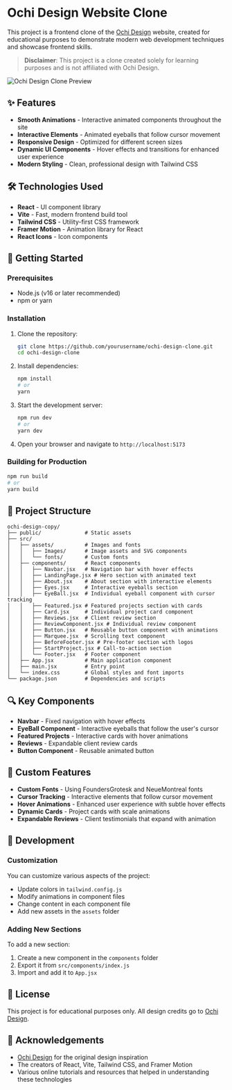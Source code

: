# Ochi Design Website Clone

This project is a frontend clone of the [Ochi Design](https://ochi.design/) website, created for educational purposes to demonstrate modern web development techniques and showcase frontend skills.

> **Disclaimer**: This project is a clone created solely for learning purposes and is not affiliated with Ochi Design.

![Ochi Design Clone Preview](https://placeholder-for-screenshot.png)

## ✨ Features

- **Smooth Animations** - Interactive animated components throughout the site
- **Interactive Elements** - Animated eyeballs that follow cursor movement
- **Responsive Design** - Optimized for different screen sizes
- **Dynamic UI Components** - Hover effects and transitions for enhanced user experience
- **Modern Styling** - Clean, professional design with Tailwind CSS

## 🛠️ Technologies Used

- **React** - UI component library
- **Vite** - Fast, modern frontend build tool
- **Tailwind CSS** - Utility-first CSS framework
- **Framer Motion** - Animation library for React
- **React Icons** - Icon components

## 🚀 Getting Started

### Prerequisites

- Node.js (v16 or later recommended)
- npm or yarn

### Installation

1. Clone the repository:

   ```bash
   git clone https://github.com/yourusername/ochi-design-clone.git
   cd ochi-design-clone
   ```

2. Install dependencies:

   ```bash
   npm install
   # or
   yarn
   ```

3. Start the development server:

   ```bash
   npm run dev
   # or
   yarn dev
   ```

4. Open your browser and navigate to `http://localhost:5173`

### Building for Production

```bash
npm run build
# or
yarn build
```

## 📂 Project Structure

```
ochi-design-copy/
├── public/              # Static assets
├── src/
│   ├── assets/          # Images and fonts
│   │   ├── Images/      # Image assets and SVG components
│   │   └── fonts/       # Custom fonts
│   ├── components/      # React components
│   │   ├── Navbar.jsx   # Navigation bar with hover effects
│   │   ├── LandingPage.jsx # Hero section with animated text
│   │   ├── About.jsx    # About section with interactive elements
│   │   ├── Eyes.jsx     # Interactive eyeballs section
│   │   ├── EyeBall.jsx  # Individual eyeball component with cursor tracking
│   │   ├── Featured.jsx # Featured projects section with cards
│   │   ├── Card.jsx     # Individual project card component
│   │   ├── Reviews.jsx  # Client review section
│   │   ├── ReviewComponent.jsx # Individual review component
│   │   ├── Button.jsx   # Reusable button component with animations
│   │   ├── Marquee.jsx  # Scrolling text component
│   │   ├── BeforeFooter.jsx # Pre-footer section with logos
│   │   ├── StartProject.jsx # Call-to-action section
│   │   └── Footer.jsx   # Footer component
│   ├── App.jsx          # Main application component
│   ├── main.jsx         # Entry point
│   └── index.css        # Global styles and font imports
└── package.json         # Dependencies and scripts
```

## 🔍 Key Components

- **Navbar** - Fixed navigation with hover effects
- **EyeBall Component** - Interactive eyeballs that follow the user's cursor
- **Featured Projects** - Interactive cards with hover animations
- **Reviews** - Expandable client review cards
- **Button Component** - Reusable animated button

## 🎨 Custom Features

- **Custom Fonts** - Using FoundersGrotesk and NeueMontreal fonts
- **Cursor Tracking** - Interactive elements that follow cursor movement
- **Hover Animations** - Enhanced user experience with subtle hover effects
- **Dynamic Cards** - Project cards with scale animations
- **Expandable Reviews** - Client testimonials that expand with animation

## 🧪 Development

### Customization

You can customize various aspects of the project:

- Update colors in `tailwind.config.js`
- Modify animations in component files
- Change content in each component file
- Add new assets in the `assets` folder

### Adding New Sections

To add a new section:

1. Create a new component in the `components` folder
2. Export it from `src/components/index.js`
3. Import and add it to `App.jsx`

## 📝 License

This project is for educational purposes only. All design credits go to [Ochi Design](https://ochi.design/).

## 🙏 Acknowledgements

- [Ochi Design](https://ochi.design/) for the original design inspiration
- The creators of React, Vite, Tailwind CSS, and Framer Motion
- Various online tutorials and resources that helped in understanding these technologies
